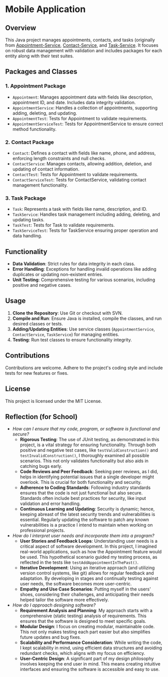 # Mobile Application

## Overview
This Java project manages appointments, contacts, and tasks (originally from [Appointment-Service](https://github.com/xSova/Appointment-Service), [Contact-Service](https://github.com/xSova/Contact-Service), and [Task-Service](https://github.com/xSova/Task-Service). It focuses on robust data management with validation and includes packages for each entity along with their test suites.

## Packages and Classes

### 1. Appointment Package
- `Appointment`: Manages appointment data with fields like description, appointment ID, and date. Includes data integrity validation.
- `AppointmentService`: Handles a collection of appointments, supporting adding, deleting, and updating.
- `AppointmentTest`: Tests for Appointment to validate requirements.
- `AppointmentServiceTest`: Tests for AppointmentService to ensure correct method functionality.

### 2. Contact Package
- `Contact`: Defines a contact with fields like name, phone, and address, enforcing length constraints and null checks.
- `ContactService`: Manages contacts, allowing addition, deletion, and updating of contact information.
- `ContactTest`: Tests for Appointment to validate requirements.
- `ContactServiceTest`: Tests for ContactService, validating contact management functionality.

### 3. Task Package
- `Task`: Represents a task with fields like name, description, and ID.
- `TaskService`: Handles task management including adding, deleting, and updating tasks.
- `TaskTest`: Tests for Task to validate requirements.
- `TaskServiceTest`: Tests for TaskService ensuring proper operation and data handling.

## Functionality

- **Data Validation**: Strict rules for data integrity in each class.
- **Error Handling**: Exceptions for handling invalid operations like adding duplicates or updating non-existent entries.
- **Unit Testing**: Comprehensive testing for various scenarios, including positive and negative cases.

## Usage

1. **Clone the Repository**: Use Git or checkout with SVN.
2. **Compile and Run**: Ensure Java is installed, compile the classes, and run desired classes or tests.
3. **Adding/Updating Entities**: Use service classes (`AppointmentService`, `ContactService`, `TaskService`) for managing entities.
4. **Testing**: Run test classes to ensure functionality integrity.

## Contributions

Contributions are welcome. Adhere to the project's coding style and include tests for new features or fixes.

## License

This project is licensed under the MIT License.

## Reflection (for School)

- _How can I ensure that my code, program, or software is functional and secure?_
  - **Rigorous Testing**: The use of JUnit testing, as demonstrated in this project, is a vital strategy for ensuring functionality. Through both positive and negative test cases, like `testValidConstruction()` and `testInvalidConstruction()`, I thoroughly examined all possible scenarios. This not only validates functionality but also aids in catching bugs early.
  - **Code Reviews and Peer Feedback**: Seeking peer reviews, as I did, helps in identifying potential issues that a single developer might overlook. This is crucial for both functionality and security.
  - **Adherence to Coding Standards**: Following industry standards ensures that the code is not just functional but also secure. Standards often include best practices for security, like input validation and error handling.
  - **Continuous Learning and Updating**: Security is dynamic; hence, keeping abreast of the latest security trends and vulnerabilities is essential. Regularly updating the software to patch any known vulnerabilities is a practice I intend to maintain when working on professional projects.
- _How do I interpret user needs and incorporate them into a program?_
  - **User Stories and Feedback Loops**: Understanding user needs is a critical aspect of software development. In this project, I imagined real-world applications, such as how the Appointment feature would be used. This hypothetical scenario guided my testing process, as reflected in the tests like `testAddAppointmentInThePast()`.
  - **Iterative Development**: Using an iterative approach (and utilizing version control systems, like git) allows for regular feedback and adaptation. By developing in stages and continually testing against user needs, the software becomes more user-centric.
  - **Empathy and Use Case Scenarios**: Putting myself in the users' shoes, considering their challenges, and anticipating their needs helped tailor the software more effectively.
- _How do I approach designing software?_
  - **Requirement Analysis and Planning**: My approach starts with a comprehensive (static testing) analysis of requirements. This ensures that the software is designed to meet specific goals.
  - **Modular Design**: I focus on creating modular, maintainable code. This not only makes testing each part easier but also simplifies future updates and bug fixes.
  - **Scalability and Performance Consideration**: While writing the code, I kept scalability in mind, using efficient data structures and avoiding redundant checks, which aligns with my focus on efficiency.
  - **User-Centric Design**: A significant part of my design philosophy involves keeping the end user in mind. This means creating intuitive interfaces and ensuring the software is accessible and easy to use.
